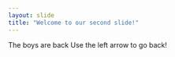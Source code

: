 ```yaml
---
layout: slide
title: "Welcome to our second slide!"
---
```

The boys are back
Use the left arrow to go back!
